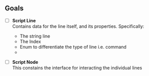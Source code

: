﻿## Goals

- [ ] **Script Line**  
	Contains data for the line itself, and its properties. Specifically:

	- The string line
	- The Index
	- Enum to differentiate the type of line i.e. command
	- 

- [ ] **Script Node**  
	This constains the interface for interacting the individual lines